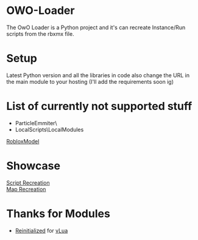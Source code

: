 # OWO-Loader
The OwO Loader is a Python project and it's can recreate Instance/Run scripts from the rbxmx file.

# Setup
Latest Python version and all the libraries in code also change the URL in the main module to your hosting (I'll add the requirements soon ig)

# List of currently not supported stuff
+ ParticleEmmiter\
+ LocalScripts\LocalModules

[RobloxModel](https://create.roblox.com/store/asset/15521788629/)

# Showcase
[Script Recreation](https://www.youtube.com/watch?v=12YzWBe68NM) <br />
[Map Recreation](https://www.youtube.com/watch?v=U5tio8WhqC0)
# Thanks for Modules
- [Reinitialized](https://www.roblox.com/users/189503) for [vLua](https://www.roblox.com/library/4689019964)
